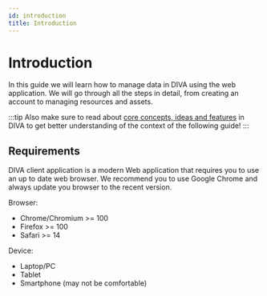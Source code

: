 ```yaml
---
id: introduction
title: Introduction
---
```


# Introduction

In this guide we will learn how to manage data in DIVA using the web application. We will go through all the steps in detail, from creating an account to managing resources and assets.

:::tip
Also make sure to read about [core concepts, ideas and features](../../../about) in DIVA to get better understanding
of the context of the following guide!
:::

## Requirements

DIVA client application is a modern Web application that requires you to use an up to date web browser. We recommend you to use
Google Chrome and always update you browser to the recent version.

Browser:

* Chrome/Chromium >= 100
* Firefox >= 100
* Safari >= 14

Device:

* Laptop/PC
* Tablet
* Smartphone (may not be comfortable)
